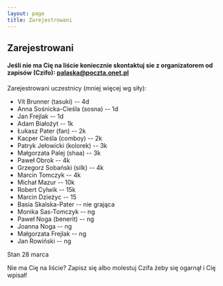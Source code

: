 ```yaml
---
layout: page
title: Zarejestrowani
---
```


## Zarejestrowani

#### Jeśli nie ma Cię na liście koniecznie skontaktuj sie z organizatorem od zapisów (Czifo): palaska@poczta.onet.pl

Zarejestrowani uczestnicy (mniej więcej wg siły):


- Vít Brunner (tasuki) -- 4d
- Anna Sośnicka-Cieśla (sosna) -- 1d
- Jan Frejlak -- 1d
- Adam Białożyt -- 1k
- Łukasz Pater (fan) -- 2k
- Kacper Cieśla (comboy) -- 2k
- Patryk Jełowicki (kolorek) -- 3k
- Małgorzata Palej (shaa) -- 3k
- Paweł Obrok -- 4k
- Grzegorz Sobański (silk) -- 4k
- Marcin Tomczyk -- 4k
- Michał Mazur -- 10k
- Robert Cylwik -- 15k
- Marcin Dzieżyc -- 15
- Basia Skalska-Pater -- nie grająca
- Monika Sas-Tomczyk -- ng
- Paweł Noga (benerit) -- ng
- Joanna Noga -- ng
- Małgorzata Frejlak -- ng
- Jan Rowiński -- ng





Stan 28 marca

Nie ma Cię na liście?  Zapisz się albo molestuj Czifa żeby się ogarnął i Cię wpisał!
